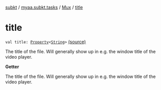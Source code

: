 [subkt](../../index.md) / [myaa.subkt.tasks](../index.md) / [Mux](index.md) / [title](./title.md)

# title

`val title: `[`Property`](https://docs.gradle.org/current/javadoc/org/gradle/api/provider/Property.html)`<`[`String`](https://kotlinlang.org/api/latest/jvm/stdlib/kotlin/-string/index.html)`>` [(source)](https://github.com/Myaamori/SubKt/blob/0.1.19/src/main/kotlin/myaa/subkt/tasks/muxtask.kt#L579)

The title of the file. Will generally show up in e.g. the window title of the video player.

**Getter**

The title of the file. Will generally show up in e.g. the window title of the video player.

